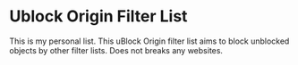 # Ublock Origin Filter List
This is my personal list.
This uBlock Origin filter list aims to block unblocked objects by other filter lists.
Does not breaks any websites.
